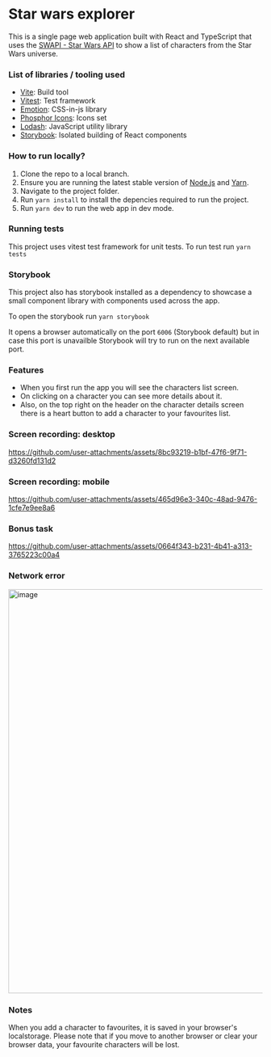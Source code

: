 # Star wars explorer

This is a single page web application built with React and TypeScript that uses the [SWAPI - Star Wars API](https://swapi.dev/) to show a list of characters from the Star Wars universe.

### List of libraries / tooling used

- [Vite](https://vitejs.dev/guide/): Build tool
- [Vitest](https://vitest.dev/): Test framework
- [Emotion](https://emotion.sh/docs/introduction): CSS-in-js library
- [Phosphor Icons](https://phosphoricons.com/): Icons set
- [Lodash](https://lodash.com/): JavaScript utility library
- [Storybook](https://storybook.js.org/): Isolated building of React components

### How to run locally?

1. Clone the repo to a local branch.
2. Ensure you are running the latest stable version of [Node.js](https://nodejs.org/en/download/package-manager/current) and [Yarn](https://classic.yarnpkg.com/lang/en/docs/install/#mac-stable).
3. Navigate to the project folder.
4. Run `yarn install` to install the depencies required to run the project.
5. Run `yarn dev` to run the web app in dev mode.

### Running tests

This project uses vitest test framework for unit tests. To run test run `yarn tests` 

### Storybook

This project also has storybook installed as a dependency to showcase a small component library with components used across the app.

To open the storybook run `yarn storybook`

It opens a browser automatically on the port `6006` (Storybook default) but in case this port is unavailble Storybook will try to run on the next available port.

### Features

- When you first run the app you will see the characters list screen.
- On clicking on a character you can see more details about it.
- Also, on the top right on the header on the character details screen there is a heart button to add a character to your favourites list.

### Screen recording: desktop

https://github.com/user-attachments/assets/8bc93219-b1bf-47f6-9f71-d3260fd131d2

### Screen recording: mobile

https://github.com/user-attachments/assets/465d96e3-340c-48ad-9476-1cfe7e9ee8a6

### Bonus task

https://github.com/user-attachments/assets/0664f343-b231-4b41-a313-3765223c00a4

### Network error

<img width="800" alt="image" src="https://github.com/user-attachments/assets/d00de609-cabc-4dfb-bfb6-e0c8703f4fe1">

### Notes

When you add a character to favourites, it is saved in your browser's localstorage. Please note that if you move to another browser or clear your browser data, your favourite characters will be lost.

